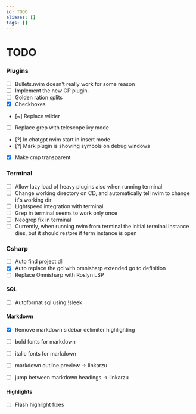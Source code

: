```yaml
---
id: TODO
aliases: []
tags: []
---
```

# TODO

### Plugins
- [ ] Bullets.nvim doesn't really work for some reason 
- [ ] Implement the new GP plugin. 
- [ ] Golden ration splits
- [x] Checkboxes
- [~] Replace wilder 
- [ ] Replace grep with telescope ivy mode 
- [?] In chatgpt nvim start in insert mode 
- [?] Mark plugin is showing symbols on debug windows 
- [x] Make cmp transparent

### Terminal
- [ ] Allow lazy load of heavy plugins also when running terminal 
- [ ] Change working directory on CD, and automatically tell nvim to change it's working dir  
- [ ] Lightspeed integration with terminal 
- [ ] Grep in terminal seems to work only once 
- [ ] Neogrep fix in terminal
- [ ] Currently, when running nvim from terminal the initial terminal instance dies, but it should restore if term instance is open

### Csharp
- [ ] Auto find project dll
- [x] Auto replace the gd with omnisharp extended go to definition 
- [ ] Replace Omnisharp with Roslyn LSP 

#### SQL
- [ ] Autoformat sql using !sleek

#### Markdown
- [x] Remove markdown sidebar delimiter highlighting
- [ ] bold fonts for markdown
- [ ] italic fonts for markdown 

- [ ] markdown outline preview -> linkarzu
- [ ] jump between markdown headings -> linkarzu

#### Highlights
- [ ] Flash highlight fixes

